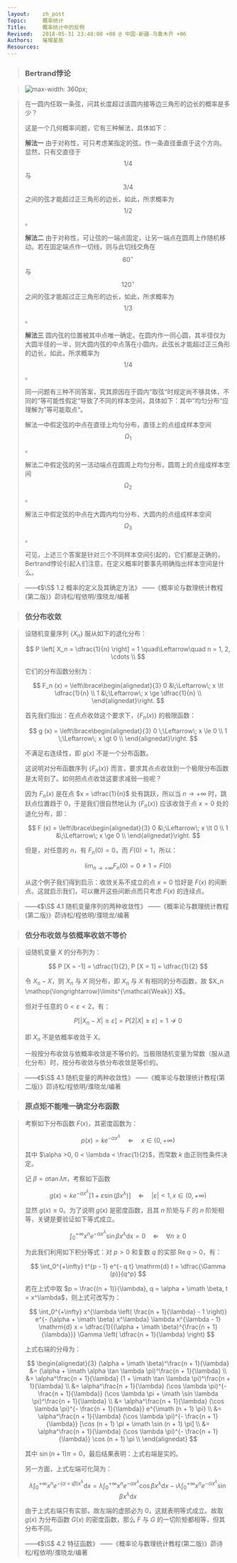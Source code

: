 ```yaml
---
layout:    zh_post
Topic:     概率统计
Title:     概率统计中的反例
Revised:   2018-05-31 23:48:00 +08 @ 中国-新疆-乌鲁木齐 +06
Authors:   璀璨星辰
Resources:
---
```


> ### Bertrand悖论

> ![max-width: 360px;](figures/Bertrand_Paradox.svg)

> 在一圆内任取一条弦，问其长度超过该圆内接等边三角形的边长的概率是多少？
>
> 这是一个几何概率问题，它有三种解法，具体如下：
>
> **解法一**  由于对称性，可只考虑某指定的弦。作一条直径垂直于这个方向。显然，只有交直径于 $$1/4$$ 与 $$3/4$$ 之间的弦才能超过正三角形的边长，如此，所求概率为 $$1/2$$ 。
>
> **解法二**  由于对称性，可让弦的一端点固定，让另一端点在圆周上作随机移动。若在固定端点作一切线，则与此切线交角在 $$60^\circ$$ 与 $$120^\circ$$ 之间的弦才能超过正三角形的边长，如此，所求概率为 $$1/3$$ 。
>
> **解法三**  圆内弦的位置被其中点唯一确定。在圆内作一同心圆，其半径仅为大圆半径的一半，则大圆内弦的中点落在小圆内，此弦长才能超过正三角形的边长，如此，所求概率为 $$1/4$$ 。
>
> 同一问题有三种不同答案，究其原因在于圆内”取弦“时规定尚不够具体，不同的”等可能性假定“导致了不同的样本空间，具体如下：其中”均匀分布“应理解为”等可能取点“。
>
> 解法一中假定弦的中点在直径上均匀分布，直径上的点组成样本空间 $$\Omega_1$$。
>
> 解法二中假定弦的另一活动端点在圆周上均匀分布，圆周上的点组成样本空间 $$\Omega_2$$。
>
> 解法三中假定弦的中点在大圆内均匀分布，大圆内的点组成样本空间 $$\Omega_3$$。
>
> 可见，上述三个答案是针对三个不同样本空间引起的，它们都是正确的，Bertrand悖论引起人们注意，在定义概率时要事先明确指出样本空间是什么。

> ——《$\S$ 1.2 概率的定义及其确定方法》
> ——《概率论与数理统计教程(第二版)》茆诗松/程依明/濮晓龙/编著

> ### 依分布收敛

> 设随机变量序列 $\lbrace X_n \rbrace$ 服从如下的退化分布：
>
> $$
> P \left[ X_n = \dfrac{1}{n} \right] = 1 \quad\Leftarrow\quad n = 1, 2, \cdots \\
> $$
>
> 它们的分布函数分别为：
>
> $$
> F_n (x) = \left\lbrace\begin{alignedat}{3}
>           0 &\;\Leftarrow\; x \lt \dfrac{1}{n} \\
>           1 &\;\Leftarrow\; x \ge \dfrac{1}{n} \\
>           \end{alignedat}\right. 
> $$
>
> 首先我们指出：在点点收敛这个要求下，$\lbrace F_n (x) \rbrace$ 的极限函数：
>
> $$
> g (x) = \left\lbrace\begin{alignedat}{3}
>         0 \;\Leftarrow\; x \le 0 \\
>         1 \;\Leftarrow\; x \gt 0 \\
>         \end{alignedat}\right.
> $$
>
> 不满足右连续性，即 $g (x)$ 不是一个分布函数。
>
> 这说明对分布函数序列 $\lbrace F_n (x) \rbrace$ 而言，要求其点点收敛到一个极限分布函数是太苛刻了。如何把点点收敛这要求减弱一些呢？
>
> 因为 $F_n (x)$ 是在点 $x = \dfrac{1}{n}$ 处有跳跃，所以当 $n \to +\infty$ 时，跳跃点位置趋于 $0$，于是我们很自然地认为 $\lbrace F_n (x) \rbrace$ 应该收敛于点 $x = 0$ 处的退化分布，即：
>
> $$
> F (x) = \left\lbrace\begin{alignedat}{3}
> 0 &\;\Leftarrow\; x \lt 0 \\
> 1 &\;\Leftarrow\; x \ge 0 \\
> \end{alignedat}\right.
> $$
>
> 但是，对任意的 $n$，有 $F_n (0) = 0$，而 $F (0) = 1$，所以：
>
> $$
> \lim_{n \to +\infty} F_n (0) = 0 \ne 1 = F (0) 
> $$
>
> 从这个例子我们得到启示：收敛关系不成立的点 $x = 0$ 恰好是 $F (x)$ 的间断点。这就启示我们，可以撇开这些间断点而只考虑 $F (x)$ 的连续点。

> ——《$\S$ 4.1 随机变量序列的两种收敛性》
> ——《概率论与数理统计教程(第二版)》茆诗松/程依明/濮晓龙/编著

> ### 依分布收敛与依概率收敛不等价

> 设随机变量 $X$ 的分布列为：
>
> $$
> P [X = -1] = \dfrac{1}{2}, P [X = 1] = \dfrac{1}{2} 
> $$
>
> 令 $X_n - X$，则 $X_n$ 与 $X$ 同分布，即 $X_n$ 与 $X$ 有相同的分布函数，故 $X_n \mathop{\longrightarrow}\limits^{\mathcal{Weak}} X$。
>
> 但对于任意的 $0 \lt \varepsilon \lt 2$，有：
> 
> $$
> P [|X_n - X| \ge \varepsilon] = P [2 |X| \ge \varepsilon] = 1 \not\to 0
> $$
> 
> 即 $X_n$ 不是依概率收敛于 $X$。
>
> 一般按分布收敛与依概率收敛是不等价的。当极限随机变量为常数（服从退化分布）时，按分布收敛与依分布收敛是等价的。

> ——《$\S$ 4.1 随机变量的两种收敛性》
> ——《概率论与数理统计教程(第二版)》茆诗松/程依明/濮晓龙/编著

> ### 原点矩不能唯一确定分布函数

> 考察如下分布函数 $F (x)$，其密度函数为：
>
> $$
> p (x) = k e^{- \alpha x^\lambda} \quad\Leftarrow\quad x \in (0, +\infty) 
> $$
>
> 其中 $\alpha >0, 0 < \lambda < \frac{1}{2}$，而常数 $k$ 由正则性条件决定。
>
> 记 $\beta = \alpha \tan \lambda \pi$，考察如下函数
>
> $$
> g (x) = k e^{- \alpha x^\lambda} [1 + \varepsilon \sin (\beta x^\lambda)] \quad\Leftarrow\quad |\varepsilon| < 1, x \in (0, +\infty)
> $$
>
> 显然 $g (x) \ge 0$。为了说明 $g (x)$ 是密度函数，且其 $n$ 阶矩与 $F$ 的 $n$ 阶矩相等，关键是要验证如下等式成立。
>
> $$
> \int_0^{+\infty} x^n e^{- \alpha x^\lambda} \sin \beta x^\lambda \mathrm{d} x = 0 \quad\Leftarrow\quad \forall n \ge 0
> $$
>
> 为此我们利用如下积分等式：对 $p > 0$ 和复数 $q$ 的实部 $\mathrm{Re\;} q > 0$，有：
>
> $$
> \int_0^{+\infty} t^{p - 1} e^{- q t} \mathrm{d} t = \dfrac{\Gamma (p)}{q^p}
> $$
>
> 若在上式中取 $p = \frac{(n + 1)}{\lambda}, q = \alpha + \imath \beta, t = x^\lambda$，则上式可改写为：
>
> $$
> \int_0^{+\infty} x^{\lambda \left( \frac{n + 1}{\lambda} - 1 \right)} e^{- (\alpha + \imath \beta) x^\lambda} \lambda x^{\lambda - 1} \mathrm{d} x = \dfrac{1}{(\alpha + \imath \beta)^{\frac{n + 1}{\lambda}}} \Gamma \left( \dfrac{n + 1}{\lambda} \right) 
> $$
>
> 上式右端的分母为：
>
> $$
> \begin{alignedat}{3}
> (\alpha + \imath \beta)^\frac{n + 1}{\lambda} &= (\alpha + \imath \alpha \tan \lambda \pi)^\frac{n + 1}{\lambda} \\
>                                               &= \alpha^\frac{n + 1}{\lambda} (1 + \imath \tan \lambda \pi)^\frac{n + 1}{\lambda} \\
>                                               &= \alpha^\frac{n + 1}{\lambda} (\cos \lambda \pi)^{- \frac{n + 1}{\lambda}} (\cos \lambda \pi + \imath \sin \lambda \pi)^\frac{n + 1}{\lambda} \\
>                                               &= \alpha^\frac{n + 1}{\lambda} (\cos \lambda \pi)^{- \frac{n + 1}{\lambda}} e^{\imath (n + 1) \pi} \\
>                                               &= \alpha^\frac{n + 1}{\lambda} (\cos \lambda \pi)^{- \frac{n + 1}{\lambda}} [\cos (n + 1) \pi + \imath \sin (n + 1) \pi] \\
>                                               &= \alpha^\frac{n + 1}{\lambda} (\cos \lambda \pi)^{- \frac{n + 1}{\lambda}} \cos (n + 1) \pi \\
> \end{alignedat}
> $$
>
> 其中 $\sin (n + 1) \pi = 0$，最后结果表明：上式右端是实的。
>
> 另一方面，上式左端可化简为：
>
> $$
> \lambda \int_0^{+\infty} x^n e^{- (\alpha + \imath \beta) x^\lambda} \mathrm{d} x = \lambda \int_0^{+\infty} x^n e^{- \alpha x^\lambda} \cos \beta x^\lambda \mathrm{d} x - \imath \lambda \int_0^{+\infty} x^n e^{- \alpha x^\lambda} \sin \beta x^\lambda \mathrm{d} x
> $$
>
> 由于上式右端只有实部，故左端的虚部必为 $0$，这就表明等式成立。故取 $g (x)$ 为分布函数 $G (x)$ 的密度函数，那么 $F$ 与 $G$ 的一切阶矩都相等，但其分布不同。
>
> ——《$\S$ 4.2 特征函数》
> ——《概率论与数理统计教程(第二版)》茆诗松/程依明/濮晓龙/编著

